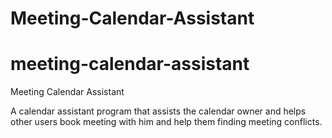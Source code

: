 # Meeting-Calendar-Assistant
# meeting-calendar-assistant
Meeting Calendar Assistant

A calendar assistant program that assists the calendar owner and helps other users book meeting with him and help them finding meeting conflicts.
